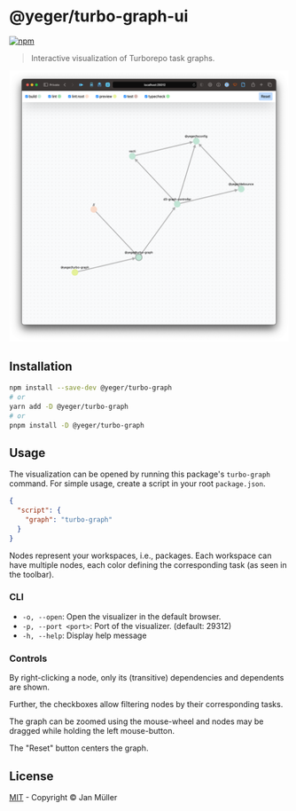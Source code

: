 # @yeger/turbo-graph-ui

[![npm](https://img.shields.io/npm/v/@yeger/turbo-graph-ui?color=a1b858&label=)](https://npmjs.com/package/@yeger/turbo-graph-ui)

> Interactive visualization of Turborepo task graphs.

![Example Image](https://github.com/DerYeger/yeger/raw/main/packages/turbo-graph/docs/image.png)

## Installation

```bash
npm install --save-dev @yeger/turbo-graph
# or
yarn add -D @yeger/turbo-graph
# or
pnpm install -D @yeger/turbo-graph
```

## Usage

The visualization can be opened by running this package's `turbo-graph` command.
For simple usage, create a script in your root `package.json`.

```json
{
  "script": {
    "graph": "turbo-graph"
  }
}
```

Nodes represent your workspaces, i.e., packages.
Each workspace can have multiple nodes, each color defining the corresponding task (as seen in the toolbar).

### CLI

- `-o, --open`: Open the visualizer in the default browser.
- `-p, --port <port>`: Port of the visualizer. (default: 29312)
- `-h, --help`: Display help message

### Controls

By right-clicking a node, only its (transitive) dependencies and dependents are shown.

Further, the checkboxes allow filtering nodes by their corresponding tasks.

The graph can be zoomed using the mouse-wheel and nodes may be dragged while holding the left mouse-button.

The "Reset" button centers the graph.

## License

[MIT](https://github.com/DerYeger/yeger/blob/main/packages/turbo-graph-ui/LICENSE) - Copyright &copy; Jan Müller
